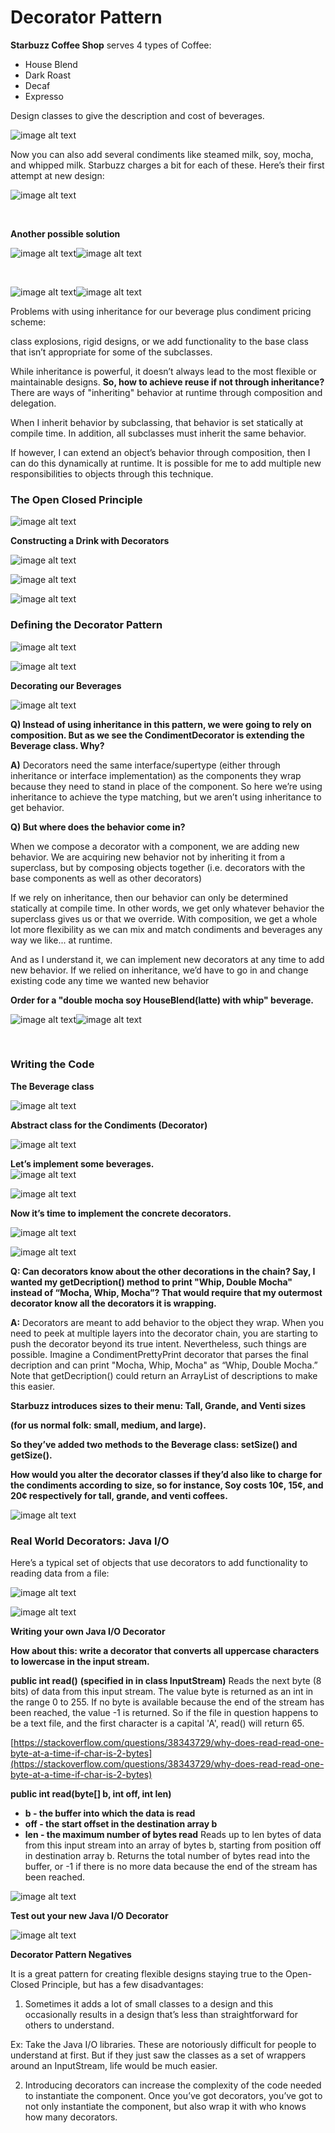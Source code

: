 # Decorator Pattern  

**Starbuzz Coffee Shop** serves 4 types of Coffee:
- House Blend  
- Dark Roast		  
- Decaf		  
- Expresso  

Design classes to give the description and cost of beverages.

![image alt text](image_0.png)

Now you can also add several condiments like steamed milk, soy, mocha, and whipped milk. Starbuzz charges a bit for each of these. Here’s their first attempt at new design:

![image alt text](image_1.png)	

<br>

**Another possible solution**

![image alt text](image_2.png)![image alt text](image_3.png)  

<br>

![image alt text](image_4.png)![image alt text](image_5.png)

Problems with using inheritance for our beverage plus condiment pricing scheme:

class explosions, rigid designs, or we add functionality to the base class that isn’t appropriate for some of the subclasses. 

While inheritance is powerful, it doesn’t always lead to the most flexible or maintainable designs. **So, how to achieve reuse if not through inheritance?** There are ways of "inheriting" behavior at runtime through composition and delegation. 

When I inherit behavior by subclassing, that behavior is set statically at compile time. In addition, all subclasses must inherit the same behavior.

If however, I can extend an object’s behavior through composition, then I can do this dynamically at runtime. It is possible for me to add multiple new responsibilities to objects through this technique.

### The Open Closed Principle

![image alt text](image_6_0.png)

**Constructing a Drink with Decorators**

![image alt text](image_6.png)

![image alt text](image_7.png)

![image alt text](image_8.png)

### Defining the Decorator Pattern

![image alt text](image_9.png)

![image alt text](image_10.png)

**Decorating our Beverages**

![image alt text](image_11.png)

**Q) Instead of using inheritance in this pattern, we were going to rely on composition. But as we see the CondimentDecorator is extending the Beverage class. Why?**

**A)** Decorators need the same interface/supertype (either through inheritance or interface implementation) as the components they wrap because they need to stand in place of the component. So here we’re using inheritance to achieve the type matching, but we aren’t using inheritance to get behavior.

**Q) But where does the behavior come in?**

When we compose a decorator with a component, we are adding new behavior. We are acquiring new behavior not by inheriting it from a superclass, but by composing objects together (i.e. decorators with the base components as well as other decorators)

If we rely on inheritance, then our behavior can only be determined statically at compile time. In other words, we get only whatever behavior the superclass gives us or that we override. With composition, we get a whole lot more flexibility as we can mix and match condiments and beverages any way we like... at runtime.

And as I understand it, we can implement new decorators at any time to add new behavior. If we relied on inheritance, we’d have to go in and change existing code any time we wanted new behavior

**Order for a "double mocha soy HouseBlend(latte) with whip" beverage.**

![image alt text](image_12.png)![image alt text](image_13.png)

<br>

### Writing the Code

**The Beverage class**

![image alt text](image_14.png)  

**Abstract class for the Condiments (Decorator)**  

![image alt text](image_15.png)  

**Let’s implement some beverages.**  
![image alt text](image_16.png)

![image alt text](image_17.png)

**Now it’s time to implement the concrete decorators.**

![image alt text](image_18.png)

![image alt text](image_19.png)

**Q: Can decorators know about the other decorations in the chain? Say, I wanted my getDecription() method to print "Whip, Double Mocha" instead of “Mocha, Whip, Mocha”? That would require that my outermost decorator know all the decorators it is wrapping.**

**A:** Decorators are meant to add behavior to the object they wrap. When you need to peek at multiple layers into the decorator chain, you are starting to push the decorator beyond its true intent. Nevertheless, such things are possible. Imagine a CondimentPrettyPrint decorator that parses the final decription and can print "Mocha, Whip, Mocha" as “Whip, Double Mocha.” Note that getDecription() could return an ArrayList of descriptions to make this easier.

**Starbuzz introduces sizes to their menu: Tall, Grande, and Venti sizes**

**(for us normal folk: small, medium, and large).**

**So they’ve added two methods to the Beverage class: setSize() and getSize().**

**How would you alter the decorator classes if they’d also like to charge for the condiments according to size, so for instance, Soy costs 10¢, 15¢, and 20¢ respectively for tall, grande, and venti coffees.**

![image alt text](image_20.png)

### Real World Decorators: Java I/O

Here’s a typical set of objects that use decorators to add functionality to reading data from a file:

![image alt text](image_21.png)

![image alt text](image_22.png)

**Writing your own Java I/O Decorator**

**How about this: write a decorator that converts all uppercase characters to lowercase in the input stream.**

**public int read()**
**(specified in in class InputStream)**
Reads the next byte (8 bits) of data from this input stream. The value byte is returned as an int in the range 0 to 255. If no byte is available because the end of the stream has been reached, the value -1 is returned.
So if the file in question happens to be a text file, and the first character is a capital 'A', read() will return 65.

[https://stackoverflow.com/questions/38343729/why-does-read-read-one-byte-at-a-time-if-char-is-2-bytes](https://stackoverflow.com/questions/38343729/why-does-read-read-one-byte-at-a-time-if-char-is-2-bytes)

**public int read(byte[] b, int off, int len)**
- **b - the buffer into which the data is read**
- **off - the start offset in the destination array b**
- **len - the maximum number of bytes read**
Reads up to len bytes of data from this input stream into an array of bytes b, starting from position off in destination array b. 
Returns the total number of bytes read into the buffer, or -1 if there is no more data because the end of the stream has been reached.

![image alt text](image_23.png)

**Test out your new Java I/O Decorator**

![image alt text](image_24.png)

**Decorator Pattern Negatives**

It is a great pattern for creating flexible designs staying true to the Open-Closed Principle, but has a few disadvantages:

1. Sometimes it adds a lot of small classes to a design and this occasionally results in a design that’s less than straightforward for others to understand. 

Ex: Take the Java I/O libraries. These are notoriously difficult for people to understand at first. But if they just saw the classes as a set of wrappers around an InputStream, life would be much easier. 

2. Introducing decorators can increase the complexity of the code needed to instantiate the component. Once you’ve got decorators, you’ve got to not only instantiate the component, but also wrap it with who knows how many decorators. 

